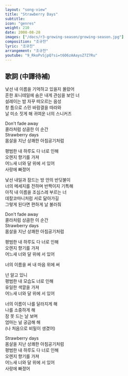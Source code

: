 ```yaml
---
layout: "song-view"
title: "Strawberry Days"
subtitle:
icon: "genres"
weight: 210
date: 2008-08-28
images: ["/docs/r3-growing-season/growing-season.jpg"]
composition: "조규찬"
lyric: "조규찬"
arrangement: "조규찬"
youtube: "9_RkoPvSjpQ?si=t6O6zAAaysZ7Z7Ru"
---
```


## 歌詞 (中譯待補)

낯선 내 이름을 기억하고 있을지 몰랐어  
흔한 포니테일에 숨은 내게 관심을 보인 너  
설레이는 밤 자꾸 떠오르는 음성  
창 틈으로 스민 바람결을 따라와  
날 미소 짓게 해 귀여운 너의 스니커즈  

Don't fade away  
콜라처럼 상큼한 이 순간  
Strawberry days  
몸살을 지난 상쾌한 아침공기처럼  

평범한 내 하루도 다 너로 인해  
오렌지 향기를 가져  
어느새 너와 달 위에 서 있어  
사랑에 빠졌어  

낯선 내일과 잠드는 방 안의 반딧불이  
너의 메세지를 전하며 반짝이지 기특해  
아직 내 이름을 조심스레 부르는 너  
데칼코마니처럼 서로 닮아가길  
그렇게 된다면 편하게 날 불러줘  

Don't fade away  
콜라처럼 상큼한 이 순간  
Strawberry days  
몸살을 지난 상쾌한 아침공기처럼  

평범한 내 하루도 다 너로 인해  
오렌지 향기를 가져  
어느새 너와 달 위에 서 있어  

너의 이름을 써 내 마음 위에 써  

넌 알고 있니  
평범한 내 모습도 너로 인해  
유일한 색깔을 가져  
어느새 너와 달 위에 서 있어  

너의 이름이 나를 달라지게 해  
나를 소중하게 해  
잠 못 드는 날 보며  
엄마는 널 궁금해 해  
(나 처음으로 비밀이 생겼어)  

Strawberry days  
몸살을 지난 상쾌한 아침공기처럼  
평범한 내 하루도 다 너로 인해  
오렌지 향기를 가져  
어느새 너와 달 위에 서 있어  
사랑에 빠졌어  

